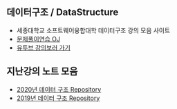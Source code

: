 
## 데이터구조 / DataStructure
- 세종대학교 소프트웨어융합대학 데이터구조 강의 모음 사이트
- [문제풀이연습 OJ](http://server.rcv.sejong.ac.kr/)
- [유투브 강의보러 가기](https://www.youtube.com/playlist?list=PL1xKqHsVFgvkjsEOlTU-h7HAOmD1Bpadd)

## 지난강의 노트 모음 
- [2020년 데이터 구조 Repository](https://github.com/sejongresearch/2020.Spring.DataStructure)
- [2019년 데이터 구조 Repository](https://github.com/sejongresearch/2019.Spring.DataStructure)




